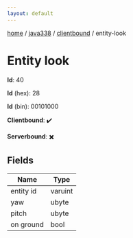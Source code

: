```yaml
---
layout: default
---
```


[home](/)  /  [java338](/protocol/java338)  /  [clientbound](/protocol/java338/clientbound)  /  entity-look

# Entity look

**Id**: 40

**Id** (hex): 28

**Id** (bin): 00101000

**Clientbound**: ✔️

**Serverbound**: ✖️

## Fields

Name | Type
---|---
entity id | varuint
yaw | ubyte
pitch | ubyte
on ground | bool
